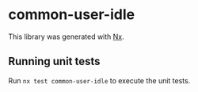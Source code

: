 # common-user-idle

This library was generated with [Nx](https://nx.dev).

## Running unit tests

Run `nx test common-user-idle` to execute the unit tests.
